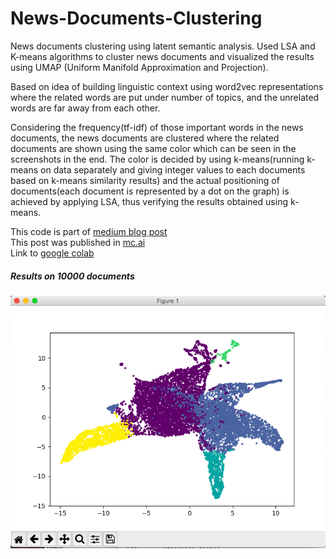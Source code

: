 # News-Documents-Clustering
News documents clustering using latent semantic analysis. Used LSA and K-means algorithms to cluster news documents and visualized the results using UMAP (Uniform Manifold Approximation and Projection).   

Based on idea of building linguistic context using word2vec representations where the related words are put under number of topics, and the unrelated words are far away from each other.  

Considering the frequency(tf-idf) of those important words in the news documents, the news documents are clustered where the related documents are shown using the same color which can be seen in the screenshots in the end. The color is decided by using k-means(running k-means on data separately and giving integer values to each documents based on k-means similarity results) and the actual positioning of documents(each document is represented by a dot on the graph) is achieved by applying LSA, thus verifying the results obtained using k-means.


This code is part of [medium blog post](https://medium.com/@abhijeet40308/news-documents-clustering-using-python-latent-semantic-analysis-b95c7b68861c)  
This post was published in [mc.ai](https://mc.ai/news-documents-clustering-using-python-latent-semantic-analysis/)  
Link to [google colab](https://colab.research.google.com/drive/1tfIWJ-hKIvXr6vagIkaNN1DhLYmE8NUy)

##### Results on 10000 documents
![result](/results/sample_runs/sample4plot.png)

